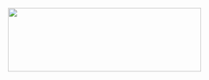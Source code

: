 <p align = "center">
 <img align="center" width="390" height="130" src=(https://github-readme-stats.vercel.app/api?username=aphrodicez&count_private=true)](https://github.com/aphrodicez)
</p>
  <!--
**Aphrodicez/Aphrodicez** is a ✨ _special_ ✨ repository because its `README.md` (this file) appears on your GitHub profile.

Here are some ideas to get you started:

- 🔭 I’m currently working on ...
- 🌱 I’m currently learning ...
- 👯 I’m looking to collaborate on ...
- 🤔 I’m looking for help with ...
- 💬 Ask me about ...
- 📫 How to reach me: ...
- 😄 Pronouns: ...
- ⚡ Fun fact: ...
-->
